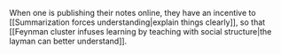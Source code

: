 ---
---

When one is publishing their notes online, they have an incentive to [[Summarization forces understanding|explain things clearly]], so that [[Feynman cluster infuses learning by teaching with social structure|the layman can better understand]].